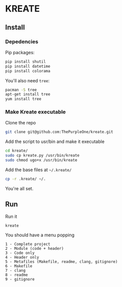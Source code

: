 # KREATE

## Install

### Depedencies
Pip packages:
```bash
pip install shutil
pip install datetime
pip install colorama
```

You'll also need `tree`:
```bash
pacman -S tree
apt-get install tree
yum install tree
```


### Make Kreate executable 
Clone the repo
```bash
git clone git@github.com:ThePurpleOne/kreate.git
```

Add the script to usr/bin and make it executable
```bash
cd kreate/
sudo cp kreate.py /usr/bin/kreate
sudo chmod ugo+x /usr/bin/kreate
```

Add the base files at `~/.kreate/`
```bash
cp -r .kreate/ ~/.
```

You're all set.

## Run
Run it
```bash
kreate 
```


You should have a menu popping
```
1 - Complete project                 
2 - Module (code + header)                    
3 - Code only                        
4 - Header only                      
5 - Metafiles (Makefile, readme, clang, gitignore)                    
6 - Makefile                    
7 - clang                    
8 - readme                    
9 - gitignore
```